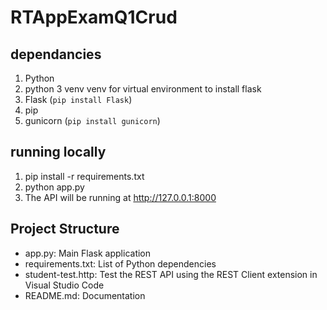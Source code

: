 # RTAppExamQ1Crud

## dependancies
1. Python 
1. python 3 venv venv for virtual environment to install flask
2. Flask  (`pip install Flask`)
3. pip 
4. gunicorn (`pip install gunicorn`)
 
## running locally
1.    pip install -r requirements.txt
2.    python app.py
3.    The API will be running at http://127.0.0.1:8000

## Project Structure

- app.py: Main Flask application 
- requirements.txt: List of Python dependencies 
- student-test.http: Test the REST API using the REST Client extension in Visual Studio Code
- README.md: Documentation